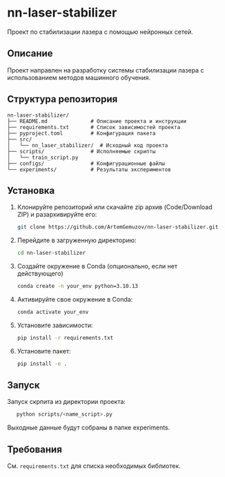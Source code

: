 # nn-laser-stabilizer
Проект по стабилизации лазера с помощью нейронных сетей.

## Описание
Проект направлен на разработку системы стабилизации лазера с использованием методов машинного обучения.

## Структура репозитория
```text
nn-laser-stabilizer/
├── README.md              # Описание проекта и инструкции
├── requirements.txt       # Список зависимостей проекта
├── pyproject.toml         # Конфигурация пакета
├── src/
│   └── nn_laser_stabilizer/  # Исходный код проекта
├── scripts/               # Исполняемые скрипты
│   └── train_script.py
├── configs/               # Конфигурационные файлы
└── experiments/           # Результаты экспериментов
```

## Установка
1. Клонируйте репозиторий или скачайте zip архив (Code/Download ZIP) и разархивируйте его:
   ```bash
   git clone https://github.com/ArtemGemuzov/nn-laser-stabilizer.git
   ```
1. Перейдите в загруженную директорию:
   ```bash
   cd nn-laser-stabilizer
   ```
1. Создайте окружение в Conda (опционально, если нет действующего)
   ```bash
   conda create -n your_env python=3.10.13
   ```
1. Активируйте свое окружение в Conda:
   ```bash
   conda activate your_env
   ```
1. Установите зависимости:
   ```bash
   pip install -r requirements.txt
   ```
1. Установите пакет:
   ```bash
   pip install -e .
   ```
## Запуск
Запуск скрпита из директории проекта:
```bash
   python scripts/<name_script>.py
```
Выходные данные будут собраны в папке experiments.

## Требования
См. `requirements.txt` для списка необходимых библиотек.